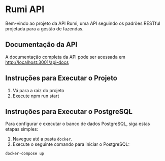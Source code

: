 # Rumi API

Bem-vindo ao projeto da API Rumi, uma API seguindo os padrões RESTful projetada para a gestão de fazendas.

## Documentação da API

A documentação completa da API pode ser acessada em [http://localhost:3001/api-docs](http://localhost:3001/api-docs)

## Instruções para Executar o Projeto
1. Vá para a raiz do projeto
2. Execute npm run start

## Instruções para Executar o PostgreSQL

Para configurar e executar o banco de dados PostgreSQL, siga estas etapas simples:

1. Navegue até a pasta `docker`.
2. Execute o seguinte comando para iniciar o PostgreSQL:

```bash
docker-compose up
